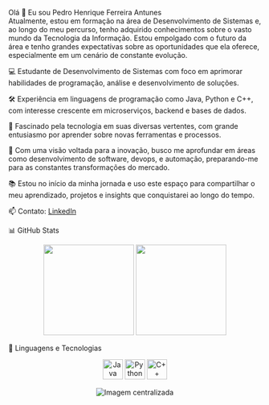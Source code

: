 Olá 👋 Eu sou Pedro Henrique Ferreira Antunes  
Atualmente, estou em formação na área de Desenvolvimento de Sistemas e, ao longo do meu percurso, tenho adquirido conhecimentos sobre o vasto mundo da Tecnologia da Informação. Estou empolgado com o futuro da área e tenho grandes expectativas sobre as oportunidades que ela oferece, especialmente em um cenário de constante evolução.

💻 Estudante de Desenvolvimento de Sistemas com foco em aprimorar habilidades de programação, análise e desenvolvimento de soluções.

🛠️ Experiência em linguagens de programação como Java, Python e C++, com interesse crescente em microserviços, backend e bases de dados.

🚀 Fascinado pela tecnologia em suas diversas vertentes, com grande entusiasmo por aprender sobre novas ferramentas e processos.

🌱 Com uma visão voltada para a inovação, busco me aprofundar em áreas como desenvolvimento de software, devops, e automação, preparando-me para as constantes transformações do mercado.

📚 Estou no início da minha jornada e uso este espaço para compartilhar o meu aprendizado, projetos e insights que conquistarei ao longo do tempo.

📫 Contato: [LinkedIn](#)

📊 GitHub Stats  
<p align="center">
  <img height="180em" src="https://github-readme-stats.vercel.app/api?username=PedroMiguel77768&show_icons=true&theme=tokyonight&hide_title=false" />
  <img height="180em" src="https://github-readme-stats.vercel.app/api/top-langs/?username=PedroMiguel77768&layout=compact&theme=tokyonight" />
</p>

🚀 Linguagens e Tecnologias  
<p align="center">
  <img src="https://cdn.jsdelivr.net/gh/devicons/devicon/icons/java/java-original.svg" height="40" alt="Java" />
  <img src="https://cdn.jsdelivr.net/gh/devicons/devicon/icons/python/python-original.svg" height="40" alt="Python" />
  <img src="https://cdn.jsdelivr.net/gh/devicons/devicon/icons/cplusplus/cplusplus-original.svg" height="40" alt="C++" />
</p>

<p align="center">
  <img src="https://github.com/user-attachments/assets/d1285ea5-983e-405e-a17e-53673b2a3041" alt="Imagem centralizada" />
</p>
